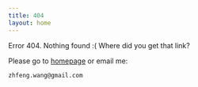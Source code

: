 ```yaml
---
title: 404
layout: home
---
```


Error 404. Nothing found :( Where did you get that link?

Please go to [homepage](/) or email me:

    zhfeng.wang@gmail.com


